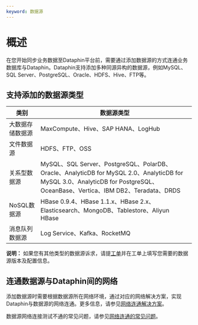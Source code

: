```yaml
---
keyword: 数据源
---
```


# 概述

在您开始同步业务数据至Dataphin平台前，需要通过添加数据源的方式连通业务数据库与Dataphin。Dataphin支持添加多种同源异构的数据源，例如MySQL、SQL Server、PostgreSQL、Oracle、HDFS、Hive、FTP等。

## 支持添加的数据源类型

|类别|数据源类型|
|--|-----|
|大数据存储数据源|MaxCompute、Hive、SAP HANA、LogHub|
|文件数据源|HDFS、FTP、OSS|
|关系型数据源|MySQL、SQL Server、PostgreSQL、PolarDB、Oracle、AnalyticDB for MySQL 2.0、AnalyticDB for MySQL 3.0、AnalyticDB for PostgreSQL、OceanBase、Vertica、IBM DB2、Teradata、DRDS|
|NoSQL数据源|HBase 0.9.4、​​HBase 1.1.x、HBase 2.x、Elasticsearch、MongoDB、Tablestore、Aliyun HBase|
|消息队列数据源|Log Service、Kafka、RocketMQ|

**说明：** 如果您有其他类型的数据源诉求，请提[工单](https://selfservice.console.aliyun.com/ticket/createIndex?spm=a2c4g.11186623.2.15.45574036bbJAFz)并在工单上填写您需要的数据源版本及配置信息。

## 连通数据源与Dataphin间的网络

添加数据源时需要根据数据源所在网络环境，通过对应的网络解决方案，实现Dataphin与数据源的网络连通。更多信息，请参见[网络连通解决方案]()。

数据源网络连接测试不通的常见问题，请参见[网络连通的常见问题]()。

